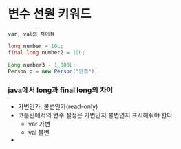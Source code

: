 # 변수 선원 키워드
    var, val의 차이점

```java
long number = 10L;
final long number2 = 10L;

Long number3 - 1_000L;
Person p = new Person("만겸");
```

### java에서 long과 final long의 차이
- 가변인가, 불변인가(read-only)
- 코틀린에서의 변수 설정은 가변인지 불변인지 표시해줘야 한다.
  - var 가변
  - val 불변
- 